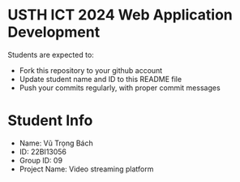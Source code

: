 USTH ICT 2024 Web Application Development
=====================================================

Students are expected to:

* Fork this repository to your github account
* Update student name and ID to this README file
* Push your commits regularly, with proper commit messages

Student Info
=======================

* Name: Vũ Trọng Bách
* ID: 22BI13056
* Group ID: 09
* Project Name: Video streaming platform
